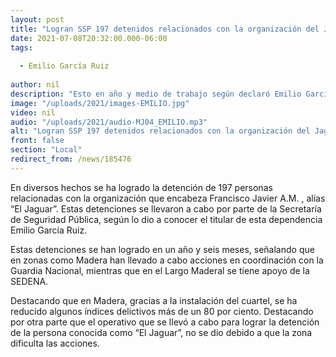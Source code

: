 ```yaml
---
layout: post
title: "Logran SSP 197 detenidos relacionados con la organización del Jaguar"
date: 2021-07-08T20:32:00.000-06:00
tags:
  
  - Emilio García Ruiz
  
author: nil
description: "Esto en año y medio de trabajo según declaró Emilio García Ruiz."
image: "/uploads/2021/images-EMILIO.jpg"
video: nil
audio: "/uploads/2021/audio-MJ04_EMILIO.mp3"
alt: "Logran SSP 197 detenidos relacionados con la organización del Jaguar"
front: false
section: "Local"
redirect_from: /news/185476
---
```


En diversos hechos se ha logrado la detención de 197 personas relacionadas con la organización que encabeza Francisco Javier A.M. , alías “El Jaguar”. Estas detenciones se llevaron a cabo por parte de la Secretaría de Seguridad Pública, según lo dio a conocer el titular de esta dependencia Emilio García Ruiz.

Estas detenciones se han logrado en un año y seis meses, señalando que en zonas como Madera han llevado a cabo acciones en coordinación con la Guardia Nacional, mientras que en el Largo Maderal se tiene apoyo de la SEDENA.

Destacando que en Madera, gracias a la instalación del cuartel, se ha reducido algunos índices delictivos más de un 80 por ciento. Destacando por otra parte que el operativo que se llevó a cabo para lograr la detención de la persona conocida como “El Jaguar”, no se dio debido a que la zona dificulta las acciones.
